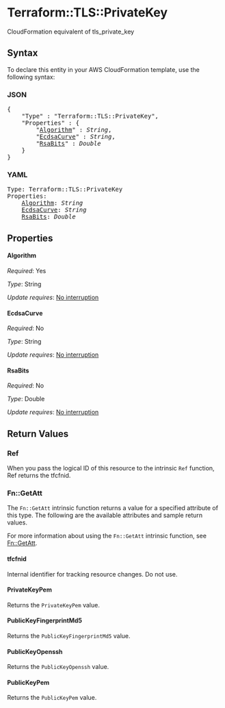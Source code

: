 # Terraform::TLS::PrivateKey

CloudFormation equivalent of tls_private_key

## Syntax

To declare this entity in your AWS CloudFormation template, use the following syntax:

### JSON

<pre>
{
    "Type" : "Terraform::TLS::PrivateKey",
    "Properties" : {
        "<a href="#algorithm" title="Algorithm">Algorithm</a>" : <i>String</i>,
        "<a href="#ecdsacurve" title="EcdsaCurve">EcdsaCurve</a>" : <i>String</i>,
        "<a href="#rsabits" title="RsaBits">RsaBits</a>" : <i>Double</i>
    }
}
</pre>

### YAML

<pre>
Type: Terraform::TLS::PrivateKey
Properties:
    <a href="#algorithm" title="Algorithm">Algorithm</a>: <i>String</i>
    <a href="#ecdsacurve" title="EcdsaCurve">EcdsaCurve</a>: <i>String</i>
    <a href="#rsabits" title="RsaBits">RsaBits</a>: <i>Double</i>
</pre>

## Properties

#### Algorithm

_Required_: Yes

_Type_: String

_Update requires_: [No interruption](https://docs.aws.amazon.com/AWSCloudFormation/latest/UserGuide/using-cfn-updating-stacks-update-behaviors.html#update-no-interrupt)

#### EcdsaCurve

_Required_: No

_Type_: String

_Update requires_: [No interruption](https://docs.aws.amazon.com/AWSCloudFormation/latest/UserGuide/using-cfn-updating-stacks-update-behaviors.html#update-no-interrupt)

#### RsaBits

_Required_: No

_Type_: Double

_Update requires_: [No interruption](https://docs.aws.amazon.com/AWSCloudFormation/latest/UserGuide/using-cfn-updating-stacks-update-behaviors.html#update-no-interrupt)

## Return Values

### Ref

When you pass the logical ID of this resource to the intrinsic `Ref` function, Ref returns the tfcfnid.

### Fn::GetAtt

The `Fn::GetAtt` intrinsic function returns a value for a specified attribute of this type. The following are the available attributes and sample return values.

For more information about using the `Fn::GetAtt` intrinsic function, see [Fn::GetAtt](https://docs.aws.amazon.com/AWSCloudFormation/latest/UserGuide/intrinsic-function-reference-getatt.html).

#### tfcfnid

Internal identifier for tracking resource changes. Do not use.

#### PrivateKeyPem

Returns the <code>PrivateKeyPem</code> value.

#### PublicKeyFingerprintMd5

Returns the <code>PublicKeyFingerprintMd5</code> value.

#### PublicKeyOpenssh

Returns the <code>PublicKeyOpenssh</code> value.

#### PublicKeyPem

Returns the <code>PublicKeyPem</code> value.

